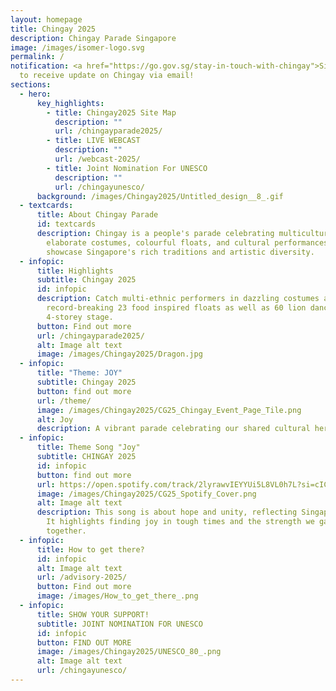 ```yaml
---
layout: homepage
title: Chingay 2025
description: Chingay Parade Singapore
image: /images/isomer-logo.svg
permalink: /
notification: <a href="https://go.gov.sg/stay-in-touch-with-chingay">Sign Up</a>
  to receive update on Chingay via email!
sections:
  - hero:
      key_highlights:
        - title: Chingay2025 Site Map
          description: ""
          url: /chingayparade2025/
        - title: LIVE WEBCAST
          description: ""
          url: /webcast-2025/
        - title: Joint Nomination For UNESCO
          description: ""
          url: /chingayunesco/
      background: /images/Chingay2025/Untitled_design__8_.gif
  - textcards:
      title: About Chingay Parade
      id: textcards
      description: Chingay is a people's parade celebrating multiculturalism with
        elaborate costumes, colourful floats, and cultural performances that
        showcase Singapore's rich traditions and artistic diversity.
  - infopic:
      title: Highlights
      subtitle: Chingay 2025
      id: infopic
      description: Catch multi-ethnic performers in dazzling costumes and
        record-breaking 23 food inspired floats as well as 60 lion dancers on a
        4-storey stage.
      button: Find out more
      url: /chingayparade2025/
      alt: Image alt text
      image: /images/Chingay2025/Dragon.jpg
  - infopic:
      title: "Theme: JOY"
      subtitle: Chingay 2025
      button: find out more
      url: /theme/
      image: /images/Chingay2025/CG25_Chingay_Event_Page_Tile.png
      alt: Joy
      description: A vibrant parade celebrating our shared cultural heritage and SG60.
  - infopic:
      title: Theme Song "Joy"
      subtitle: CHINGAY 2025
      id: infopic
      button: find out more
      url: https://open.spotify.com/track/2lyrawvIEYYUi5L8VL0h7L?si=cICpLeeCQzC2oC8P-rxmrw
      image: /images/Chingay2025/CG25_Spotify_Cover.png
      alt: Image alt text
      description: This song is about hope and unity, reflecting Singapore's spirit.
        It highlights finding joy in tough times and the strength we gain
        together.
  - infopic:
      title: How to get there?
      id: infopic
      alt: Image alt text
      url: /advisory-2025/
      button: Find out more
      image: /images/How_to_get_there_.png
  - infopic:
      title: SHOW YOUR SUPPORT!
      subtitle: JOINT NOMINATION FOR UNESCO
      id: infopic
      button: FIND OUT MORE
      image: /images/Chingay2025/UNESCO_80_.png
      alt: Image alt text
      url: /chingayunesco/
---
```


